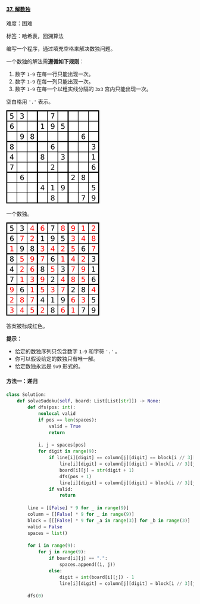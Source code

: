 #### [37. 解数独](https://leetcode-cn.com/problems/sudoku-solver/)

难度：困难

标签：哈希表，回溯算法

编写一个程序，通过填充空格来解决数独问题。

一个数独的解法需**遵循如下规则**：

1. 数字 `1-9` 在每一行只能出现一次。
2. 数字 `1-9` 在每一列只能出现一次。
3. 数字 `1-9` 在每一个以粗实线分隔的 `3x3` 宫内只能出现一次。

空白格用 `'.'` 表示。

![img](img/250px-Sudoku-by-L2G-20050714.svg.png)

一个数独。

![img](img/250px-Sudoku-by-L2G-20050714_solution.svg.png)

答案被标成红色。

**提示：**

- 给定的数独序列只包含数字 `1-9` 和字符 `'.'` 。
- 你可以假设给定的数独只有唯一解。
- 给定数独永远是 `9x9` 形式的。

#### 方法一：递归

```python
class Solution:
    def solveSudoku(self, board: List[List[str]]) -> None:
        def dfs(pos: int):
            nonlocal valid
            if pos == len(spaces):
                valid = True
                return
            
            i, j = spaces[pos]
            for digit in range(9):
                if line[i][digit] == column[j][digit] == block[i // 3][j // 3][digit] == False:
                    line[i][digit] = column[j][digit] = block[i // 3][j // 3][digit] = True
                    board[i][j] = str(digit + 1)
                    dfs(pos + 1)
                    line[i][digit] = column[j][digit] = block[i // 3][j // 3][digit] = False
                if valid:
                    return
            
        line = [[False] * 9 for _ in range(9)]
        column = [[False] * 9 for _ in range(9)]
        block = [[[False] * 9 for _a in range(3)] for _b in range(3)]
        valid = False
        spaces = list()

        for i in range(9):
            for j in range(9):
                if board[i][j] == ".":
                    spaces.append((i, j))
                else:
                    digit = int(board[i][j]) - 1
                    line[i][digit] = column[j][digit] = block[i // 3][j // 3][digit] = True

        dfs(0)
```

